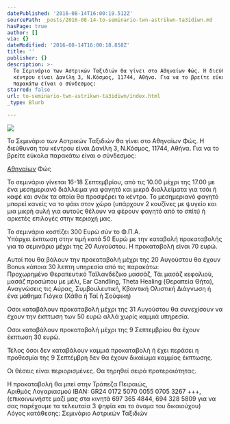```yaml
---
datePublished: '2016-08-14T16:00:19.512Z'
sourcePath: _posts/2016-08-14-to-seminario-twn-astrikwn-ta3idiwn.md
hasPage: true
author: []
via: {}
dateModified: '2016-08-14T16:00:18.858Z'
title: ''
publisher: {}
description: >-
  Το Σεμινάριο των Αστρικών Ταξιδιών θα γίνει στο Αθηναίων Φώς. Η διεύθυνση του
  κέντρου είναι Δανίλη 3, Ν.Κόσμος, 11744, Αθήνα. Για να το βρείτε εύκολα
  παρακάτω είναι ο σύνδεσμος:
starred: false
url: to-seminario-twn-astrikwn-ta3idiwn/index.html
_type: Blurb

---
```

![](https://the-grid-user-content.s3-us-west-2.amazonaws.com/090262a1-2c4a-4697-8134-0b223e205c95.jpg)

Το Σεμινάριο των Αστρικών Ταξιδιών θα γίνει στο Αθηναίων Φώς. Η διεύθυνση του κέντρου είναι Δανίλη 3, Ν.Κόσμος, 11744, Αθήνα. Για να το βρείτε εύκολα παρακάτω είναι ο σύνδεσμος:

[Αθηναίων][0] Φώς

Το σεμινάριο γίνεται 16-18 Σεπτεμβρίου, από τις 10.00 μέχρι της 17.00 με ένα μεσημεριανό διάλλειμα για φαγητό και μικρά διαλλείματα για τσάι ή καφέ και σνάκ τα οποία θα προσφέρει το κέντρο. Το μεσημεριανό φαγητό μπορεί κανείς να το φάει στον χώρο (υπάρχουν 2 κουζίνες με ψυγείο και μια μικρή αυλή για αυτούς θέλουν να φέρουν φαγητό από το σπίτι) ή αρκετές επιλογές στην περιοχή μας.

To σεμινάριο κοστίζει 300 Ευρώ σύν το Φ.Π.Α.   
Yπάρχει έκπτωση στην τιμή κατά 50 Ευρώ με την καταβολή προκαταβολής   
για το σεμινάριο μέχρι της 20 Αυγούστου. Η προκαταβολή είναι 70 ευρώ.

Αυτοί που θα βάλουν την προκαταβολή μέχρι της 20 Αυγούστου θα έχουν Bonus κάποια 30 λεπτη υπηρεσία από τις παρακάτω:   
Προχωρημένο Θεραπευτικό Ταϊλανδέζικο μασσάζ, Τάι μασάζ κεφαλιού, μασάζ προσώπου με μέλι, Ear Candling, Theta Healing (Θεραπεία Θήτα), Αναγνώσεις τις Αύρας, Συμβουλευτική, Κβαντική Ολιστική Διάγνωση ή ένα μάθημα Γιόγκα (Χάθα ή Ταί ή Σούφικη)

Οσοι καταβάλουν προκαταβολή μέχρι της 31 Αυγούστου θα συνεχίσουν να έχουν την έκπτωση των 50 ευρώ αλλά χωρίς καμμιά υπηρεσία.

Οσοι καταβάλουν προκαταβολή μέχρι της 9 Σεπτεμβρίου θα έχουν έκπτωση 30 ευρώ.

Τέλος όσοι δεν καταβάλουν καμμιά προκαταβολή ή έχει περάσει η προθεσμία της 9 Σεπτέμβρη δεν θα έχουν δικαίωμα καμμίας έκπτωσης.

Οι θέσεις είναι περιορισμένες. Θα τηρηθεί σειρά προτεραιότητας.

H προκαταβολή θα μπεί στην Τράπεζα Πειραιώς,   
Αριθμός Λογαριασμού IBAN: GR24 0172 5070 0055 0705 3267 +++,   
(επικοινωνήστε μαζί μας στα κινητά 697 365 4844, 694 328 5809 για να σας παρέχουμε τα τελευταία 3 ψηφία και το όνομα του δικαιούχου)  
Λόγος κατάθεσης: Σεμινάριο Αστρικών Ταξιδιών

[0]: https://www.google.gr/maps/place/%CE%94%CE%B1%CE%BD%CE%AF%CE%BB%CE%B7+3,+%CE%91%CE%B8%CE%AE%CE%BD%CE%B1+117+44/@37.9557558,23.7243564,17z/data=!3m1!4b1!4m5!3m4!1s0x14a1bd07c5c6dcfb:0x49a059a69b02436a!8m2!3d37.9557558!4d23.7265451 "Αθηναίων Φώς"
